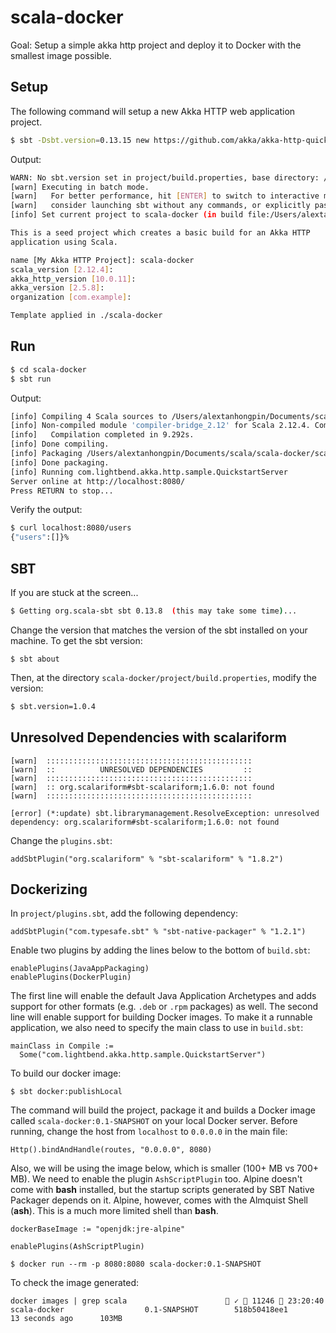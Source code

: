 # scala-docker

Goal: Setup a simple akka http project and deploy it to Docker with the smallest image possible.

## Setup

The following command will setup a new Akka HTTP web application project.

```bash
$ sbt -Dsbt.version=0.13.15 new https://github.com/akka/akka-http-quickstart-scala.g8
```

Output:

```bash
WARN: No sbt.version set in project/build.properties, base directory: /Users/alextanhongpin/Documents/scala/scala-docker
[warn] Executing in batch mode.
[warn]   For better performance, hit [ENTER] to switch to interactive mode, or
[warn]   consider launching sbt without any commands, or explicitly passing 'shell'
[info] Set current project to scala-docker (in build file:/Users/alextanhongpin/Documents/scala/scala-docker/)

This is a seed project which creates a basic build for an Akka HTTP
application using Scala.

name [My Akka HTTP Project]: scala-docker
scala_version [2.12.4]:
akka_http_version [10.0.11]:
akka_version [2.5.8]:
organization [com.example]:

Template applied in ./scala-docker
```

## Run

```bash
$ cd scala-docker
$ sbt run
```

Output:

```bash
[info] Compiling 4 Scala sources to /Users/alextanhongpin/Documents/scala/scala-docker/scala-docker/target/scala-2.12/classes ...
[info] Non-compiled module 'compiler-bridge_2.12' for Scala 2.12.4. Compiling...
[info]   Compilation completed in 9.292s.
[info] Done compiling.
[info] Packaging /Users/alextanhongpin/Documents/scala/scala-docker/scala-docker/target/scala-2.12/scala-docker_2.12-0.1-SNAPSHOT.jar ...
[info] Done packaging.
[info] Running com.lightbend.akka.http.sample.QuickstartServer
Server online at http://localhost:8080/
Press RETURN to stop...
```

Verify the output:

```bash
$ curl localhost:8080/users
{"users":[]}%
```

## SBT

If you are stuck at the screen...

```bash
$ Getting org.scala-sbt sbt 0.13.8  (this may take some time)...
```

Change the version that matches the version of the sbt installed on your machine. To get the sbt version:
```
$ sbt about
```

Then, at the directory `scala-docker/project/build.properties`, modify the version:

```bash
$ sbt.version=1.0.4
```

## Unresolved Dependencies with scalariform

```
[warn] 	::::::::::::::::::::::::::::::::::::::::::::::
[warn] 	::          UNRESOLVED DEPENDENCIES         ::
[warn] 	::::::::::::::::::::::::::::::::::::::::::::::
[warn] 	:: org.scalariform#sbt-scalariform;1.6.0: not found
[warn] 	::::::::::::::::::::::::::::::::::::::::::::::

[error] (*:update) sbt.librarymanagement.ResolveException: unresolved dependency: org.scalariform#sbt-scalariform;1.6.0: not found
```

Change the `plugins.sbt`:

```
addSbtPlugin("org.scalariform" % "sbt-scalariform" % "1.8.2")
```

## Dockerizing

In `project/plugins.sbt`, add the following dependency:

```
addSbtPlugin("com.typesafe.sbt" % "sbt-native-packager" % "1.2.1")
```

Enable two plugins by adding the lines below to the bottom of `build.sbt`:

```
enablePlugins(JavaAppPackaging)
enablePlugins(DockerPlugin)
```

The first line will enable the default Java Application Archetypes and adds support for other formats (e.g. `.deb` or `.rpm` packages) as well. The second line will enable support for building Docker images. To make it a runnable application, we also need to specify the main class to use in `build.sbt`:

```
mainClass in Compile := 
  Some("com.lightbend.akka.http.sample.QuickstartServer")
```

To build our docker image:

```
$ sbt docker:publishLocal
```

The command will build the project, package it and builds a Docker image called `scala-docker:0.1-SNAPSHOT` on your local Docker server. Before running, change the host from `localhost` to `0.0.0.0` in the main file:


```
Http().bindAndHandle(routes, "0.0.0.0", 8080)
```

Also, we will be using the image below, which is smaller (100+ MB vs 700+ MB). We need to enable the plugin `AshScriptPlugin` too. Alpine doesn't come with **bash** installed, but the startup scripts generated by SBT Native Packager depends on it. Alpine, however, comes with the Almquist Shell (**ash**). This is a much more limited shell than **bash**.


```
dockerBaseImage := "openjdk:jre-alpine"

enablePlugins(AshScriptPlugin)
```

```
$ docker run --rm -p 8080:8080 scala-docker:0.1-SNAPSHOT
```

To check the image generated:

```
docker images | grep scala                       ✓  11246  23:20:40
scala-docker                  0.1-SNAPSHOT        518b50418ee1        13 seconds ago      103MB
```